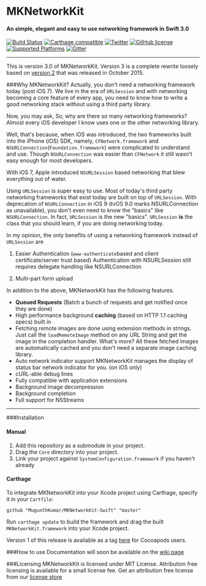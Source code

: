 # MKNetworkKit
#### An simple, elegant and easy to use networking framework in Swift 3.0
[![Build Status](https://travis-ci.org/MugunthKumar/MKNetworkKit-Swift.svg?branch=master)](https://travis-ci.org/MugunthKumar/MKNetworkKit-Swift)
[![Carthage compatible](https://img.shields.io/badge/Carthage-compatible-4BC51D.svg?style=flat)](https://github.com/Carthage/Carthage)
[![Twitter](https://img.shields.io/badge/twitter-@MugunthKumar-orange.svg?style=flat)](http://twitter.com/MugunthKumar)
[![GitHub license](https://img.shields.io/badge/license-MIT-blue.svg)](https://github.com/MugunthKumar/MKNetworkKit-Swift/blob/master/LICENSE.md)
[![Supported Platforms](https://img.shields.io/badge/platform-iOS%20%7C%20watch%20OS%20%7C%20tvOS%20%7C%20OSX-yellowgreen.svg)](https://github.com/MugunthKumar/MKNetworkKit-Swift/Wiki)
[![Gitter](https://badges.gitter.im/MugunthKumar/MKNetworkKit-Swift.svg)](https://gitter.im/MugunthKumar/MKNetworkKit-Swift?utm_source=badge&utm_medium=badge&utm_campaign=pr-badge&utm_content=badge)

---
This is version 3.0 of MKNetworkKit. 
Version 3 is a complete rewrite loosely based on [version 2](https://github.com/MugunthKumar/MKNetworkKit) that was released in October 2015.

###Why MKNetworkKit?
Actually, you don't need a networking framework today (post iOS 7). We live in the era of `URLSession` and with networking becoming a core feature of every app, you need to know how to write a good networking stack without using a third party library.

Now, you may ask, So, why are there so many networking frameworks? Almost every iOS developer I know uses one or the other networking library.

Well, that's because, when iOS was introduced, the two frameworks built into the iPhone (iOS) SDK, namely, `CFNetwork.framework` and `NSURLConnection`(`Foundation.framework`) were complicated to understand and use.
Though `NSURLConnection` was easier than `CFNetwork` it still wasn't easy enough for most developers.

With iOS 7, Apple introduced `NSURLSession` based networking that blew everything out of water.

Using `URLSession` is super easy to use. Most of today's third party networking frameworks that exist today are built on top of `URLSession`. With deprecation of `NSURLConnection` in iOS 9 (tvOS 9.0 marks NSURLConnection as unavailable), you don't even need to know the "basics" like `NSURLConnection`. In fact, `URLSession` is the new "basics". `URLSession` **is** the class that you should learn, if you are doing networking today.

In my opinion, the only benefits of using a networking framework instead of `URLSession` are 

1. Easier Authentication (`www-authenticate`based and client certificate/server trust based)
	Authentication with NSURLSession still requires delegate handling like NSURLConnection
	
2. Multi-part form upload

In addition to the above, MKNetworkKit has the following features.
* **Queued Requests** (Batch a bunch of requests and get notified once they are done)
* High performance background **caching** (based on HTTP 1.1 caching specs) built in
* Fetching remote images are done using extension methods in strings. Just call the `loadRemoteImage` method on any URL String and get the image in the completion handler. What's more? All these fetched images are automatically cached and you don't need a separate image caching library.
* Auto network indicator support MKNetworkKit manages the display of status bar network indicator for you. (on iOS only)
* cURL-able debug lines
* Fully compatible with application extensions
* Background image decompression
* Background completion
* Full support for NSStreams

---

###Installation
#### Manual
1. Add this repository as a submodule in your project.
2. Drag the `Core` directory into your  project. 
3. Link your project against `SystemConfiguration.framework` if you haven't already

#### Carthage
To integrate MKNetworkKit into your Xcode project using Carthage, specify it in your `Cartfile`:
```
github "MugunthKumar/MKNetworkKit-Swift" "master"
```
Run `carthage update` to build the framework and drag the built `MKNetworkKit.framework` into your Xcode project.

Version 1 of this release is available as a tag [here](https://github.com/MugunthKumar/MKNetworkKit-Swift/tree/v1) for Cocoapods users.

###How to use
Documentation will soon be available on the [wiki page](https://github.com/MugunthKumar/MKNetworkKit-Swift/wiki)

###Licensing
MKNetworkKit is licensed under MIT License. Attribution free licensing is available for a small license fee. Get an attribution free license from our [license store](http://blog.mugunthkumar.com/license-store/)

